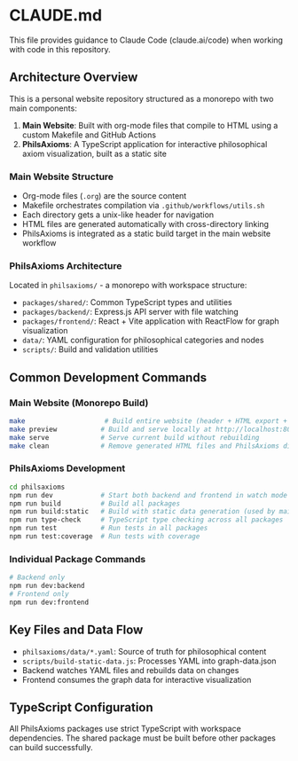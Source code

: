 # CLAUDE.md

This file provides guidance to Claude Code (claude.ai/code) when working with code in this repository.

## Architecture Overview

This is a personal website repository structured as a monorepo with two main components:

1. **Main Website**: Built with org-mode files that compile to HTML using a custom Makefile and GitHub Actions
2. **PhilsAxioms**: A TypeScript application for interactive philosophical axiom visualization, built as a static site

### Main Website Structure

- Org-mode files (`.org`) are the source content
- Makefile orchestrates compilation via `.github/workflows/utils.sh`
- Each directory gets a unix-like header for navigation
- HTML files are generated automatically with cross-directory linking
- PhilsAxioms is integrated as a static build target in the main website workflow

### PhilsAxioms Architecture

Located in `philsaxioms/` - a monorepo with workspace structure:

- `packages/shared/`: Common TypeScript types and utilities
- `packages/backend/`: Express.js API server with file watching
- `packages/frontend/`: React + Vite application with ReactFlow for graph visualization
- `data/`: YAML configuration for philosophical categories and nodes
- `scripts/`: Build and validation utilities

## Common Development Commands

### Main Website (Monorepo Build)
```bash
make                    # Build entire website (header + HTML export + PhilsAxioms static)
make preview           # Build and serve locally at http://localhost:8000
make serve             # Serve current build without rebuilding
make clean             # Remove generated HTML files and PhilsAxioms dist
```

### PhilsAxioms Development
```bash
cd philsaxioms
npm run dev            # Start both backend and frontend in watch mode
npm run build          # Build all packages
npm run build:static   # Build with static data generation (used by main make)
npm run type-check     # TypeScript type checking across all packages
npm run test           # Run tests in all packages
npm run test:coverage  # Run tests with coverage
```

### Individual Package Commands
```bash
# Backend only
npm run dev:backend
# Frontend only  
npm run dev:frontend
```

## Key Files and Data Flow

- `philsaxioms/data/*.yaml`: Source of truth for philosophical content
- `scripts/build-static-data.js`: Processes YAML into graph-data.json
- Backend watches YAML files and rebuilds data on changes
- Frontend consumes the graph data for interactive visualization

## TypeScript Configuration

All PhilsAxioms packages use strict TypeScript with workspace dependencies. The shared package must be built before other packages can build successfully.